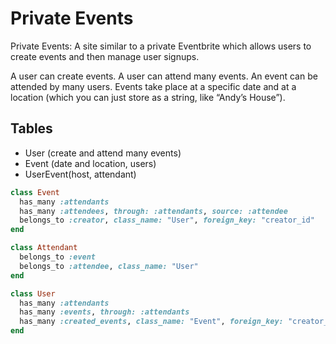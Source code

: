 # Private Events

Private Events: A site similar to a private Eventbrite which allows users to
create events and then manage user signups.

A user can create events. A user can attend many events. An event can be
attended by many users. Events take place at a specific date and at a location
(which you can just store as a string, like “Andy’s House”).

## Tables

- User (create and attend many events)
- Event (date and location, users)
- UserEvent(host, attendant)

```ruby
class Event
  has_many :attendants
  has_many :attendees, through: :attendants, source: :attendee
  belongs_to :creator, class_name: "User", foreign_key: "creator_id"
end

class Attendant
  belongs_to :event
  belongs_to :attendee, class_name: "User"
end

class User
  has_many :attendants
  has_many :events, through: :attendants
  has_many :created_events, class_name: "Event", foreign_key: "creator_id"
end
```
